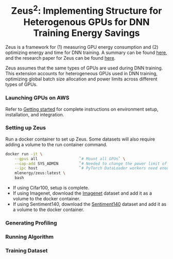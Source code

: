 <div align="center">
<h1>Zeus<sup>2</sup>: Implementing Structure for Heterogenous GPUs for DNN
Training Energy Savings</h1>
</div>

Zeus is a framework for (1) measuring GPU energy consumption and (2) optimizing energy and time for DNN training. A summary can be found [here](https://ml.energy/zeus/overview/), and the research paper for Zeus can be found [here](https://www.usenix.org/conference/nsdi23/presentation/you). 

Zeus assumes that the same types of GPUs are used during DNN training. This extension accounts for heterogeneous GPUs used in DNN training, optimizing global batch size allocation and power limits across different types of GPUs.

### Launching GPUs on AWS

Refer to [Getting started](https://ml.energy/zeus/getting_started) for complete instructions on environment setup, installation, and integration.

### Setting up Zeus

Run a docker container to set up Zeus. Some datasets will also require adding a volume to the run container command.

```sh
docker run -it \
    --gpus all                  `# Mount all GPUs` \
    --cap-add SYS_ADMIN         `# Needed to change the power limit of the GPU` \
    --ipc host                  `# PyTorch DataLoader workers need enough shm` \
    mlenergy/zeus:latest \
    bash
```
* If using Cifar100, setup is complete.
* If using Imagenet, download the [Imagenet](https://www.kaggle.com/c/imagenet-object-localization-challenge/overview/description) dataset and add it as a volume to the docker container.
* If using Sentiment140, download the [Sentiment140](https://www.kaggle.com/datasets/kazanova/sentiment140/data) dataset and add it as a volume to the docker container.

### Generating Profiling

### Running Algorithm

### Training Dataset

